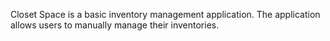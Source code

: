 Closet Space is a basic inventory management application. The application allows users to manually manage their inventories.
